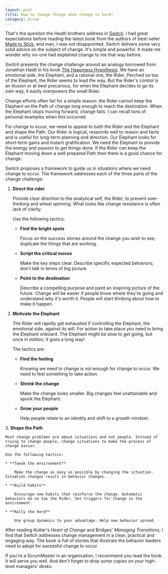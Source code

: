 ```yaml
---
layout: post
title: How to change things when change is hard?
category: Scrum
---
```


That's the question the Heath brothers address in [Switch](http://www.amazon.com/Switch-Change-Things-When-Hard/dp/0385528752). I had great expectations before reading the latest book from the authors of best-seller [Made to Stick](http://www.amazon.com/Made-Stick-Ideas-Survive-Others/dp/1400064287), and man, I was not disappointed. *Switch* delivers some very solid advice on the subject of change. It's simple and powerful. It made me wonder why no-one had explained change to me that way before.

*Switch* presents the change challenge around an analogy borrowed from Jonathan Haidt in his book [The Happiness Hypothesis](http://www.amazon.com/Happiness-Hypothesis-Finding-Modern-Ancient/dp/0465028012). We have an emotional side, the Elephant, and a rational one, the Rider. Perched on top of the Elephant, the Rider seems to lead the way. But the Rider's control is an illusion or at best precarious, for when the Elephant decides to go its own way, it easily overpowers the small Rider.

Change efforts often fail for a simple reason: the Rider cannot keep the Elephant on the Path of change long enough to reach the destination. When the Elephant stops moving forward, change fails. I can recall tons of personal examples when this occurred. 

For change to occur, we need to appeal to both the Rider and the Elephant and shape the Path. Our Rider is logical, responds well to reason and facts and is useful for long-term planning and direction. Our Elephant looks for short-term gains and instant gratification. We need the Elephant to provide the energy and passion to get things done. If the Rider can keep the Elephant moving down a well prepared Path then there is a good chance for change.

Switch proposes a framework to guide us in situations where we need change to occur. The framework addresses each of the three parts of the change challenge:

1. **Direct the rider**

	Provide clear direction to the analytical self, the Rider, to prevent over-thinking and wheel spinning. What looks like change resistance is often lack of clarity. 

	Use the following tactics:
	
	* **Find the bright spots**

		Focus on the success stories around the change you wish to see; duplicate the things that are working.

    * **Script the critical moves**

	    Make the key steps clear. Describe specific expected behaviors; don't talk in terms of big picture.

    * **Point to the destination**

	    Describe a compelling purpose and paint an inspiring picture of the future. Change will be easier if people know where they're going and understand why it's worth it. People will start thinking about how to make it happen.

2. **Motivate the Elephant**

	The Rider will rapidly get exhausted if controlling the Elephant, the emotional side, against its will. For action to take place you need to bring the Elephant onboard. The Elephant might be slow to get going, but once in motion, it goes a long way!

	The tactics are:

	* **Find the feeling**

		Knowing we need to change is not enough for change to occur. We need to feel something to take action.

	* **Shrink the change**

		Make the change looks smaller. Big changes feel unattainable and spook the Elephant.

    * **Grow your people**

		Help people relate to an identity and shift to a growth mindset.

3. **Shape the Path**

	Most change problems are about situations and not people. Instead of trying to change people, change situations to make the process of change easier. 

	Use the following tactics:

	* **Tweak the environment**

		Make the change as easy as possible by changing the situation. Situation changes result in behavior changes.

	* **Build habits**

		Encourage new habits that reinforce the change. Automatic behaviors do no tax the Rider. Set triggers for change in the environment.

	* **Rally the herd**

		Use group dynamics to your advantage. Help new behavior spread.
	
After reading Kotter's *Heart of Change* and Bridges' *Managing Transitions*, I find that Switch addresses change management in a clear, practical and engaging way. The book is full of stories that illustrate the behavior leaders need to adopt for sucessful change to occur.

If you're a ScrumMaster in an organisation, I recommend you read the book. It will serve you well. And don't forget to drop some copies on your high-level managers' desks.



